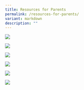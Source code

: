 ```yaml
---
title: Resources for Parents
permalink: /resources-for-parents/
variant: markdown
description: ""
---
```

![](/images/Our%20MOE%20Kindergarten/ff_1.png)

![](/images/Our%20MOE%20Kindergarten/ff_2.png)

![](/images/Our%20MOE%20Kindergarten/ff_3.png)

![](/images/Our%20MOE%20Kindergarten/ff_4.png)

![](/images/Our%20MOE%20Kindergarten/ff_5.png)

![](/images/Our%20MOE%20Kindergarten/ff_6.png)